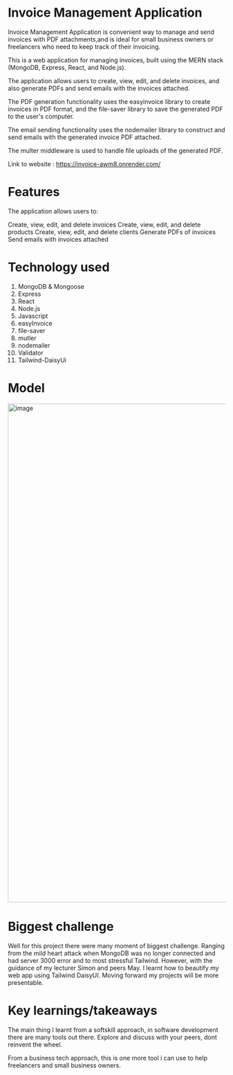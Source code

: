 # Invoice Management Application

Invoice Management Application is convenient way to manage and send invoices with PDF attachments,and is ideal for small business owners or freelancers who need to keep track of their invoicing.

This is a web application for managing invoices, built using the MERN stack (MongoDB, Express, React, and Node.js).

The application allows users to create, view, edit, and delete invoices, and also generate PDFs and send emails with the invoices attached.

The PDF generation functionality uses the easyinvoice library to create invoices in PDF format, and the file-saver library 
to save the generated PDF to the user's computer.

The email sending functionality uses the nodemailer library to construct and send emails with the generated invoice PDF attached. 

The multer middleware is used to handle file uploads of the generated PDF.

Link to website : https://invoice-awm8.onrender.com/

# Features

The application allows users to:

Create, view, edit, and delete invoices
Create, view, edit, and delete products
Create, view, edit, and delete clients
Generate PDFs of invoices
Send emails with invoices attached

# Technology used

1) MongoDB & Mongoose
2) Express
3) React
4) Node.js
5) Javascript
6) easyInvoice
7) file-saver
8) mutler
9) nodemailer
10) Validator
11) Tailwind-DaisyUi

# Model

<img width="1152" alt="image" src="https://user-images.githubusercontent.com/122983127/234743151-1bbbc84c-aa5c-43e3-b2b3-b0520089f47c.png">



# Biggest challenge

Well for this project there were many moment of biggest challenge. Ranging from the mild heart attack when MongoDB was no longer connected and had server 3000 error and to most stressful Tailwind. However, with the guidance of my lecturer Simon and peers May. I learnt how to beautify my web app using Tailwind DaisyUI. Moving forward my projects will be more presentable.

# Key learnings/takeaways

The main thing I learnt from a softskill approach, in software development there are many tools out there. Explore and discuss with your peers, dont reinvent the wheel.

From a business tech approach, this is one more tool i can use to help freelancers and small business owners.
